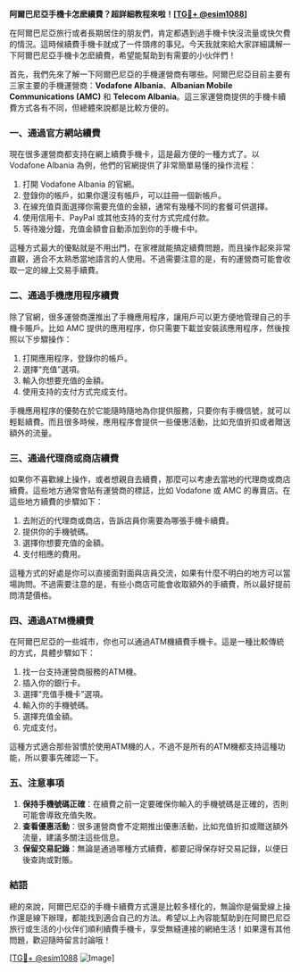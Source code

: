**阿爾巴尼亞手機卡怎麽續費？超詳細教程來啦！[[TG💪+ @esim1088](https://t.me/s/esim1088)]**

在阿爾巴尼亞旅行或者長期居住的朋友們，肯定都遇到過手機卡快沒流量或快欠費的情況。這時候續費手機卡就成了一件頭疼的事兒。今天我就來給大家詳細講解一下阿爾巴尼亞手機卡怎麽續費，希望能幫助到有需要的小伙伴們！

首先，我們先來了解一下阿爾巴尼亞的手機運營商有哪些。阿爾巴尼亞目前主要有三家主要的手機運營商：**Vodafone Albania**、**Albanian Mobile Communications (AMC)** 和 **Telecom Albania**。這三家運營商提供的手機卡續費方式各有不同，但總體來說都是比較方便的。

### 一、通過官方網站續費

現在很多運營商都支持在網上續費手機卡，這是最方便的一種方式了。以 Vodafone Albania 為例，他們的官網提供了非常簡單易懂的操作流程：

1. 打開 Vodafone Albania 的官網。
2. 登錄你的帳戶，如果你還沒有帳戶，可以註冊一個新帳戶。
3. 在線充值頁面選擇你需要充值的金額，通常有幾種不同的套餐可供選擇。
4. 使用信用卡、PayPal 或其他支持的支付方式完成付款。
5. 等待幾分鐘，充值金額會自動添加到你的手機卡中。

這種方式最大的優點就是不用出門，在家裡就能搞定續費問題，而且操作起來非常直觀，適合不太熟悉當地語言的人使用。不過需要注意的是，有的運營商可能會收取一定的線上交易手續費。

### 二、通過手機應用程序續費

除了官網，很多運營商還推出了手機應用程序，讓用戶可以更方便地管理自己的手機卡賬戶。比如 AMC 提供的應用程序，你只需要下載並安裝該應用程序，然後按照以下步驟操作：

1. 打開應用程序，登錄你的帳戶。
2. 選擇“充值”選項。
3. 輸入你想要充值的金額。
4. 使用支持的支付方式完成支付。

手機應用程序的優勢在於它能隨時隨地為你提供服務，只要你有手機信號，就可以輕鬆續費。而且很多時候，應用程序會提供一些優惠活動，比如充值折扣或者贈送額外的流量。

### 三、通過代理商或商店續費

如果你不喜歡線上操作，或者想親自去續費，那麼可以考慮去當地的代理商或商店續費。這些地方通常會貼有運營商的標誌，比如 Vodafone 或 AMC 的專賣店。在這些地方續費的步驟如下：

1. 去附近的代理商或商店，告訴店員你需要為哪張手機卡續費。
2. 提供你的手機號碼。
3. 選擇你想要充值的金額。
4. 支付相應的費用。

這種方式的好處是你可以直接面對面與店員交流，如果有什麼不明白的地方可以當場詢問。不過需要注意的是，有些小商店可能會收取額外的手續費，所以最好提前問清楚價格。

### 四、通過ATM機續費

在阿爾巴尼亞的一些城市，你也可以通過ATM機續費手機卡。這是一種比較傳統的方式，具體步驟如下：

1. 找一台支持運營商服務的ATM機。
2. 插入你的銀行卡。
3. 選擇“充值手機卡”選項。
4. 輸入你的手機號碼。
5. 選擇充值金額。
6. 完成支付。

這種方式適合那些習慣於使用ATM機的人，不過不是所有的ATM機都支持這種功能，所以要事先確認一下。

### 五、注意事項

1. **保持手機號碼正確**：在續費之前一定要確保你輸入的手機號碼是正確的，否則可能會導致充值失敗。
2. **查看優惠活動**：很多運營商會不定期推出優惠活動，比如充值折扣或贈送額外流量，建議多關注這些信息。
3. **保留交易記錄**：無論是通過哪種方式續費，都要記得保存好交易記錄，以便日後查詢或對賬。

### 結語

總的來說，阿爾巴尼亞的手機卡續費方式還是比較多樣化的，無論你是偏愛線上操作還是線下辦理，都能找到適合自己的方法。希望以上內容能幫助到在阿爾巴尼亞旅行或生活的小伙伴们順利續費手機卡，享受無縫連接的網絡生活！如果還有其他問題，歡迎隨時留言討論哦！

[[TG💪+ @esim1088](https://t.me/s/esim1088) ![Image](https://i.postimg.cc/4NQfJmqS/Snipaste-2025-05-13-00-14-12.png)]